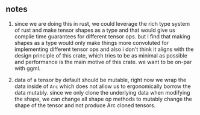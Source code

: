 ## notes

1. since we are doing this in rust, we could leverage the rich type system of
   rust and make tensor shapes as a type and that would give us compile time
   guarantees for different tensor ops. but i find that making shapes as a type
   would only make things more convoluted for implementing different tensor ops
   and also i don't think it aligns with the design principle of this crate,
   which tries to be as minimal as possible and performance is the main motive
   of this crate. we want to be on-par with ggml.

2. data of a tensor by default should be mutable, right now we wrap the data
   inside of `Arc` which does not allow us to ergonomically borrow the data
   mutably. since we only clone the underlying data when modifying the shape,
   we can change all shape op methods to mutably change the shape of the tensor
   and not produce Arc cloned tensors.
